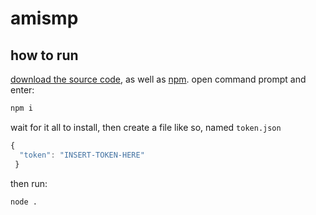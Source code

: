 # amismp

## how to run
[download the source code](https://github.com/ty-schnoor/amismp/archive/master.zip), as well as [npm](https://www.npmjs.com/). open command prompt and enter:
```cmd
npm i
```
wait for it all to install, then create a file like so, named `token.json`
```js
{
  "token": "INSERT-TOKEN-HERE"
 }
 ```
then run:
```cmd
node .
```
